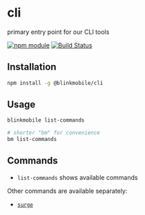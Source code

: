 # cli

primary entry point for our CLI tools

[![npm module](https://img.shields.io/npm/v/@blinkmobile/cli.svg)](https://www.npmjs.com/package/@blinkmobile/cli)
[![Build Status](https://travis-ci.org/blinkmobile/cli.png)](https://travis-ci.org/blinkmobile/cli)


## Installation

```sh
npm install -g @blinkmobile/cli
```


## Usage

```sh
blinkmobile list-commands

# shorter "bm" for convenience
bm list-commands
```


## Commands

- `list-commands` shows available commands

Other commands are available separately:

- [`surge`](https://github.com/blinkmobile/surge-cli)
